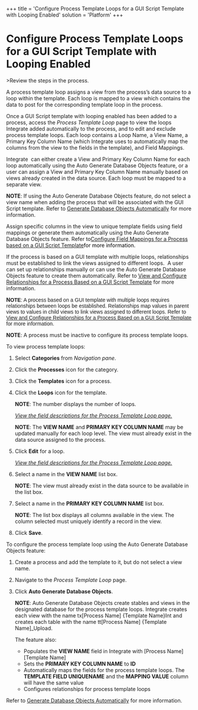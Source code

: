 +++
title = 'Configure Process Template Loops for a GUI Script Template with Looping Enabled'
solution = 'Platform'
+++

# Configure Process Template Loops for a GUI Script Template with Looping Enabled

<span id="Post Data using a GUI Script Steps" class="popUpLink">\>Review
the steps in the process. </span>

A process template loop assigns a view from the process’s data source to
a loop within the template. Each loop is mapped to a view which contains
the data to post for the corresponding template loop in the process.

Once a GUI Script template with looping enabled has been added to a
process, access the *Process Template Loop* page to view the loops
Integrate added automatically to the process, and to edit and exclude
process template loops. Each loop contains a Loop Name, a View Name, a
Primary Key Column Name (which Integrate uses to automatically map the
columns from the view to the fields in the template), and Field
Mappings.

Integrate  can either create a View and Primary Key Column Name for each
loop automatically using the Auto Generate Database Objects feature, or
a user can assign a View and Primary Key Column Name manually based on
views already created in the data source. Each loop must be mapped to a
separate view.

**NOTE**: If using the Auto Generate Database Objects feature, do not
select a view name when adding the process that will be associated with
the GUI Script template. Refer to [Generate Database Objects
Automatically](Generate_Database_Objects_Automatically.htm) for more
information.

Assign specific columns in the view to unique template fields using
field mappings or generate them automatically using the Auto Generate
Database Objects feature. Refer to[Configure Field Mappings for a
Process based on a GUI Script
Template](ConfigureFieldMappingsGUI_Script_Template.htm)<span style="color: #000000;">for
more information.</span>

If the process is based on a GUI template with multiple loops,
relationships must be established to link the views assigned to
different loops.  A user can set up relationships manually or can use
the Auto Generate Database Objects feature to create them automatically.
Refer to [View and Configure Relationships for a Process Based on a GUI
Script Template](VwConfigureRelshpsGUIe.htm) for more
information.

**N<span style="font-family: Arial, sans-serif;">OTE</span>**<span style="font-family: Arial, sans-serif;">:
A process based on a GUI template with multiple loops requires
relationships between loops be established. Relationships map values in
parent views to values in child views to link views assigned to
different loops. Refer to [View and Configure Relationships for a
Process Based on a GUI Script Template](VwConfigureRelshpsGUIe.htm) for
more information.</span>

**NOTE**: A process must be inactive to configure its process template
loops.

To view process template loops:

1.  Select **Categories** from *Navigation pane*.

2.  Click the **Processes** icon for the category.

3.  Click the **Templates** icon for a process.

4.  Click the **Loops** icon for the template.
    
    **NOTE**: The number displays the number of loops.
    
    *[View the field descriptions for the Process Template Loop
    page.](../Page_Desc/Process_Template_Loop.htm)*
    
    <span style="font-weight: bold;">NOTE</span>: The **VIEW NAME** and
    **PRIMARY KEY COLUMN NAME** may be updated manually for each loop
    level. The view must already exist in the data source assigned to
    the process.

5.  Click **Edit** for a loop.
    
    *[View the field descriptions for the Process Template Loop
    page.](../Page_Desc/Process_Template_Loop.htm)*

6.  Select a name in the **VIEW NAME** list box.
    
    **NOTE**: The view must already exist in the data source to be
    available in the list box.

7.  Select a name in the **PRIMARY KEY COLUMN NAME** list box.
    
    **NOTE**: The list box displays all columns available in the view.
    The column selected must uniquely identify a record in the view.

8.  Click **Save**.

To configure the process template loop using the Auto Generate Database
Objects feature:

1.  Create a process and add the template to it, but do not select a
    view name.

2.  Navigate to the *Process Template Loop* page.

3.  Click **Auto Generate Database Objects**.
    
    **NOTE**: Auto Generate Database Objects create stables and views in
    the designated database for the process template loops. Integrate
    creates each view with the name tx\[Process Name\] {Template
    Name}Int and creates each table with the name tt\[Process Name\]
    {Template Name\]\_Upload.
    
    The feature also:
    
      - Populates the **VIEW NAME** field in Integrate with \[Process
        Name\] \[Template Name\]
      - Sets the **PRIMARY KEY COLUMN NAME** to **ID**
      - Automatically maps the fields for the process template loops.
        The **TEMPLATE FIELD UNIQUENAME** and the **MAPPING VALUE**
        column will have the same value
      - Configures relationships for process template loops

Refer to [Generate Database Objects
Automatically](Generate_Database_Objects_Automatically.htm) for more
information.
